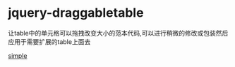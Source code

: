 # jquery-draggabletable

让table中的单元格可以拖拽改变大小的范本代码,可以进行稍微的修改或包装然后应用于需要扩展的table上面去

[simple](https://liyongleihf2006.github.io/jquery-draggabletable/)